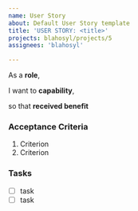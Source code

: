 ```yaml
---
name: User Story
about: Default User Story template
title: 'USER STORY: <title>'
projects: blahosyl/projects/5
assignees: 'blahosyl'

---
```


As a **role**,

I want to **capability**,

so that **received benefit**

### Acceptance Criteria

1. Criterion
2. Criterion

### Tasks

- [ ] task
- [ ] task
